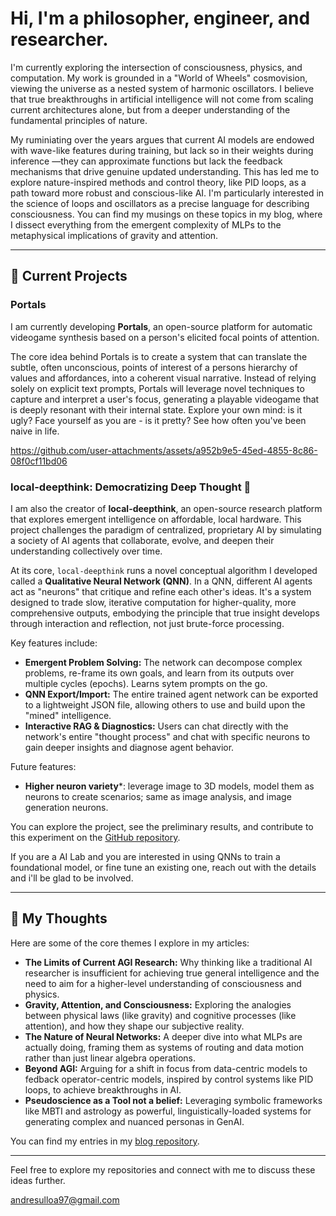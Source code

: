 # Hi, I'm a philosopher, engineer, and researcher.

I'm currently exploring the intersection of consciousness, physics, and computation. My work is grounded in a "World of Wheels" cosmovision, viewing the universe as a nested system of harmonic oscillators. I believe that true breakthroughs in artificial intelligence will not come from scaling current architectures alone, but from a deeper understanding of the fundamental principles of nature.

My ruminiating over the years argues that current AI models are endowed with wave-like features during training, but lack so in their weights during inference —they can approximate functions but lack the feedback mechanisms that drive genuine updated understanding. This has led me to explore nature-inspired methods and control theory, like PID loops, as a path toward more robust and conscious-like AI. I'm particularly interested in the science of loops and oscillators as a precise language for describing consciousness. You can find my musings on these topics in my blog, where I dissect everything from the emergent complexity of MLPs to the metaphysical implications of gravity and attention.

---

## 🔭 Current Projects

### Portals

I am currently developing **Portals**, an open-source platform for automatic videogame synthesis based on a person's elicited focal points of attention.

The core idea behind Portals is to create a system that can translate the subtle, often unconscious, points of interest of a persons hierarchy of values and affordances, into a coherent visual narrative. Instead of relying solely on explicit text prompts, Portals will leverage novel techniques to capture and interpret a user's focus, generating a playable videogame that is deeply resonant with their internal state. Explore your own mind: is it ugly? Face yourself as you are - is it pretty? See how often you've been naive in life.

https://github.com/user-attachments/assets/a952b9e5-45ed-4855-8c86-08f0cf11bd06

### local-deepthink: Democratizing Deep Thought 🧠

I am also the creator of **local-deepthink**, an open-source research platform that explores emergent intelligence on affordable, local hardware. This project challenges the paradigm of centralized, proprietary AI by simulating a society of AI agents that collaborate, evolve, and deepen their understanding collectively over time.

At its core, `local-deepthink` runs a novel conceptual algorithm I developed called a **Qualitative Neural Network (QNN)**. In a QNN, different AI agents act as "neurons" that critique and refine each other's ideas. It's a system designed to trade slow, iterative computation for higher-quality, more comprehensive outputs, embodying the principle that true insight develops through interaction and reflection, not just brute-force processing.


Key features include:
*   **Emergent Problem Solving:** The network can decompose complex problems, re-frame its own goals, and learn from its outputs over multiple cycles (epochs). Learns sytem prompts on the go.
*   **QNN Export/Import:** The entire trained agent network can be exported to a lightweight JSON file, allowing others to use and build upon the "mined" intelligence.
*   **Interactive RAG & Diagnostics:** Users can chat directly with the network's entire "thought process" and chat with specific neurons to gain deeper insights and diagnose agent behavior.

Future features:

* **Higher neuron variety***: leverage image to 3D models, model them as neurons to create scenarios; same as image analysis, and image generation neurons.

You can explore the project, see the preliminary results, and contribute to this experiment on the [GitHub repository](https://github.com/andres-ulloa-de-la-torre/local-deepthink).

If you are a AI Lab and you are interested in using QNNs to train a foundational model, or fine tune an existing one, reach out with the details and i'll be glad to be involved.

---

## 📝 My Thoughts

Here are some of the core themes I explore in my articles:

*   **The Limits of Current AGI Research:** Why thinking like a traditional AI researcher is insufficient for achieving true general intelligence and the need to aim for a higher-level understanding of consciousness and physics.
*   **Gravity, Attention, and Consciousness:** Exploring the analogies between physical laws (like gravity) and cognitive processes (like attention), and how they shape our subjective reality.
*   **The Nature of Neural Networks:** A deeper dive into what MLPs are actually doing, framing them as systems of routing and data motion rather than just linear algebra operations.
*   **Beyond AGI:** Arguing for a shift in focus from data-centric models to fedback operator-centric models, inspired by control systems like PID loops, to achieve breakthroughs in AI.
*   **Pseudoscience as a Tool not a belief:** Leveraging symbolic frameworks like MBTI and astrology as powerful, linguistically-loaded systems for generating complex and nuanced personas in GenAI.

You can find my entries in my [blog repository](https://github.com/iblameandrew/blog).

---

Feel free to explore my repositories and connect with me to discuss these ideas further.

andresulloa97@gmail.com